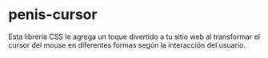 # penis-cursor
Esta librería CSS le agrega un toque divertido a tu sitio web al transformar el cursor del mouse en diferentes formas según la interacción del usuario.
